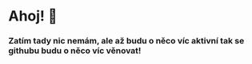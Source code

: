 # Ahoj! 👋
### Zatím tady nic nemám, ale až budu o něco víc aktivní tak se githubu budu o něco víc věnovat! 
